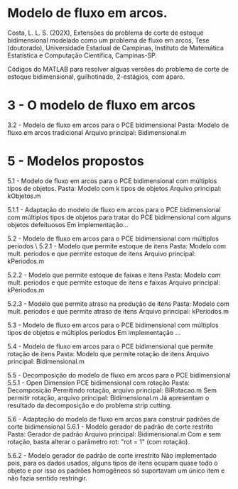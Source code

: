 # Modelo de fluxo em arcos.

Costa, L. L. S. (202X), Extensões do problema de corte de estoque bidimensional modelado como um problema de fluxo em arcos, Tese (doutorado), Universidade Estadual de Campinas, Instituto de Matemática Estatística e Computação Científica, Campinas-SP.

Códigos do MATLAB para resolver alguas versões do problema de corte de estoque bidimensional, guilhotinado, 2-estágios, com aparo.


# 3 - O modelo de fluxo em arcos

3.2 - Modelo de fluxo em arcos para o PCE bidimensional
Pasta: Modelo de fluxo em arcos tradicional
Arquivo principal: Bidimensional.m

# 5 - Modelos propostos

5.1 - Modelo de fluxo em arcos para o PCE bidimensional com múltiplos tipos de objetos.
Pasta: Modelo com k tipos de objetos
Arquivo principal: kObjetos.m

5.1.1 - Adaptação do modelo de fluxo em arcos para o PCE bidimensional com múltiplos tipos de objetos para tratar do PCE bidimensional com alguns objetos defeituosos
Em implementação...

5.2 - Modelo de fluxo em arcos para o PCE bidimensional com múltiplos períodos \\
  5.2.1 - Modelo que permite estoque de itens
  Pasta: Modelo com mult. periodos e que permite estoque de itens
  Arquivo principal: kPeriodos.m

5.2.2 - Modelo que permite estoque de faixas e itens
Pasta: Modelo com mult. periodos e que permite estoque de itens e faixas
Arquivo principal: kPeriodos.m

5.2.3 - Modelo que permite atraso na produção de itens
Pasta: Modelo com mult. periodos e que permite atraso de itens
Arquivo principal: kPeriodos.m

5.3 - Modelo de fluxo em arcos para o PCE bidimensional com múltiplos tipos de objetos e múltiplos períodos
Em implementação ...

5.4 - Modelo de fluxo em arcos para o PCE bidimensional que permite rotação de itens
Pasta: Modelo que permite rotação de itens
Arquivo principal: Bidimensional.m

5.5 - Decomposição do modelo de fluxo em arcos para o PCE bidimensional
5.5.1 - Open Dimension PCE bidimensional com rotação
Pasta: Decomposição
Permitindo rotação, arquivo principal: BiRotacao.m
Sem permitir rotação, arquivo principal: Bidimensional.m
Já apresentam o resultado da decomposição e do problema strip cutting.

5.6 - Adaptação do modelo de fluxo em arcos para construir padrões de corte bidimensional
5.6.1 - Modelo gerador de padrão de corte restrito
Pasta: Gerador de padrão
Arquivo principal: Bidimensional.m
Com e sem rotação, basta alterar o parâmetro rot: "rot = 1" (com rotação).

5.6.2 - Modelo gerador de padrão de corte irrestrito
Não implementado pois, para os dados usados, alguns tipos de itens ocupam quase todo o objeto e por isso os padrões homogêneos só suportavam um único item e não fazia sentido restringir.











